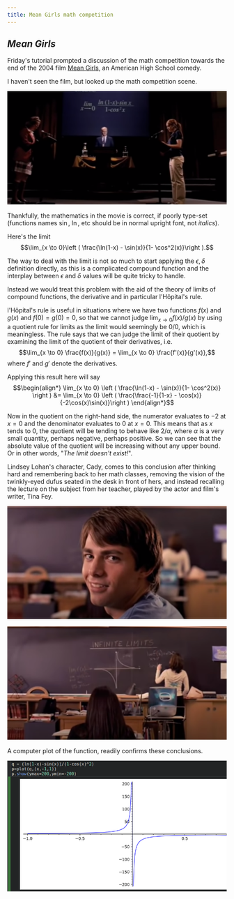 ```yaml
---
title: Mean Girls math competition
---
```


## *Mean Girls*

Friday's tutorial prompted a discussion of the math competition towards the end of the 2004 film [Mean Girls](https://www.imdb.com/title/tt0377092/), an American High School comedy.

I haven't seen the film, but looked up the math competition scene.

![What is the limit?](meangirls.png)

Thankfully, the mathematics in the movie is correct, if poorly type-set (functions names $\sin$, $\ln$, etc should be in normal upright font, not *italics*).

Here's the limit
$$\lim_{x \to 0}\left ( \frac{\ln(1-x) - \sin(x)}{1- \cos^2(x)}\right ).$$

The way to deal with the limit is not so much to start applying the $\epsilon, \delta$ definition directly, as this is a complicated compound function and the interplay between $\epsilon$ and $\delta$ values will be quite tricky to handle. 

Instead we would treat this problem with the aid of the theory of limits of compound functions, the derivative and in particular l'Ho&#770;pital's rule.

l'Ho&#770;pital's rule is useful in situations where we have two functions $f(x)$ and $g(x)$ and $f(0)=g(0)=0$, so that we cannot judge $\lim_{x \to 0}f(x)/g(x)$ by using a quotient rule for limits as the limit would seemingly be $0/0$, which is meaningless. The rule says that we can judge the limit of their quotient by examining the limit of the quotient of their derivatives, i.e.
$$\lim_{x \to 0} \frac{f(x)}{g(x)}
= \lim_{x \to 0} \frac{f'(x)}{g'(x)},$$
where $f'$ and $g'$ denote the derivatives. 

Applying this result here will say 
$$\begin{align*}
\lim_{x \to 0} \left ( \frac{\ln(1-x) - \sin(x)}{1- \cos^2(x)} \right )
&= \lim_{x \to 0} \left ( \frac{\frac{-1}{1-x} - \cos(x)}{-2\cos(x)\sin(x)}\right )
\end{align*}$$

Now in the quotient on the right-hand side, the numerator evaluates to $-2$ at $x=0$ and the denominator evaluates to $0$ at $x=0$. This means that as $x$ tends to $0$, the quotient will be tending to behave like $2/\alpha$, where $\alpha$ is a very small quantity, perhaps negative, perhaps positive. So we can see that the absolute value of the quotient will be increasing without any upper bound. Or in other words, "*The limit doesn't exist!*".

Lindsey Lohan's character, Cady, comes to this conclusion after thinking hard and remembering back to her math classes, removing the vision of the twinkly-eyed dufus seated in the desk in front of hers, and instead recalling the lecture on the subject from her teacher, played by the actor and film's writer, Tina Fey. 

![The distraction](dufus.png)

![The realisation](teacher.png)

A computer plot of the function, readily confirms these conclusions. 

![Plot of $(\ln(1-x)-\sin(x))/(1-\cos^2(x))$](plot.png)



